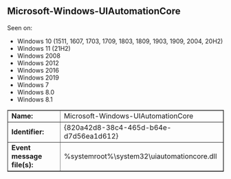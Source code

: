 ## Microsoft-Windows-UIAutomationCore

Seen on:
* Windows 10 (1511, 1607, 1703, 1709, 1803, 1809, 1903, 1909, 2004, 20H2)
* Windows 11 (21H2)
* Windows 2008
* Windows 2012
* Windows 2016
* Windows 2019
* Windows 7
* Windows 8.0
* Windows 8.1

<table border="1" class="docutils">
  <tbody>
    <tr>
      <td><b>Name:</b></td>
      <td>Microsoft-Windows-UIAutomationCore</td>
    </tr>
    <tr>
      <td><b>Identifier:</b></td>
      <td>{820a42d8-38c4-465d-b64e-d7d56ea1d612}</td>
    </tr>
    <tr>
      <td><b>Event message file(s):</b></td>
      <td>%systemroot%\system32\uiautomationcore.dll</td>
    </tr>
  </tbody>
</table>

&nbsp;

